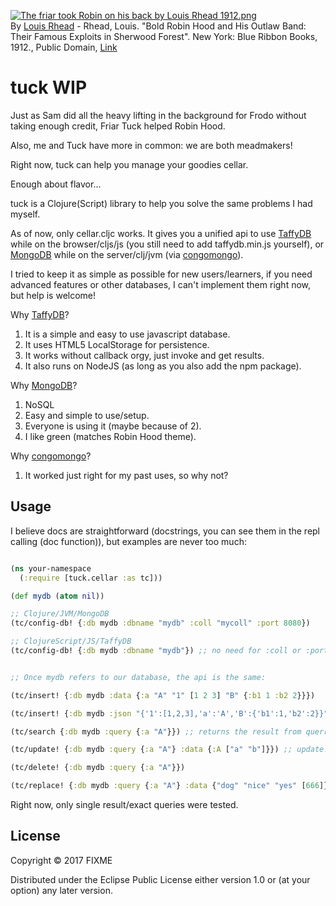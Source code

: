 <p><a href="https://commons.wikimedia.org/wiki/File:The_friar_took_Robin_on_his_back_by_Louis_Rhead_1912.png#/media/File:The_friar_took_Robin_on_his_back_by_Louis_Rhead_1912.png"><img src="https://upload.wikimedia.org/wikipedia/commons/5/5a/The_friar_took_Robin_on_his_back_by_Louis_Rhead_1912.png" alt="The friar took Robin on his back by Louis Rhead 1912.png"></a><br>By <a href="https://en.wikipedia.org/wiki/en:Louis_Rhead" class="extiw" title="w:en:Louis Rhead">Louis Rhead</a> - Rhead, Louis. "Bold Robin Hood and His Outlaw Band: Their Famous Exploits in Sherwood Forest". New York: Blue Ribbon Books, 1912., Public Domain, <a href="https://commons.wikimedia.org/w/index.php?curid=1139258">Link</a></p>

# tuck WIP

Just as Sam did all the heavy lifting in the background for Frodo without taking enough credit, Friar Tuck helped Robin Hood.

Also, me and Tuck have more in common: we are both meadmakers!

Right now, tuck can help you manage your goodies cellar.

Enough about flavor...

tuck is a Clojure(Script) library to help you solve the same problems I had myself.

As of now, only cellar.cljc works. It gives you a unified api to use [TaffyDB](http://taffydb.com/) while on the browser/cljs/js (you still need to add taffydb.min.js yourself), or [MongoDB](https://www.mongodb.com/) while on the server/clj/jvm (via [congomongo](https://github.com/aboekhoff/congomongo)).

I tried to keep it as simple as possible for new users/learners, if you need advanced features or other databases, I can't implement them right now, but help is welcome!

Why [TaffyDB](http://taffydb.com/)?
1. It is a simple and easy to use javascript database.
2. It uses HTML5 LocalStorage for persistence.
3. It works without callback orgy, just invoke and get results.
4. It also runs on NodeJS (as long as you also add the npm package).

Why [MongoDB](https://www.mongodb.com/)?
1. NoSQL
2. Easy and simple to use/setup.
3. Everyone is using it (maybe because of 2).
4. I like green (matches Robin Hood theme).

Why [congomongo](https://github.com/aboekhoff/congomongo)?
1. It worked just right for my past uses, so why not?



## Usage

I believe docs are straightforward (docstrings, you can see them in the repl calling (doc function)), but examples are never too much:

```Clojure

(ns your-namespace
  (:require [tuck.cellar :as tc]))

(def mydb (atom nil))

;; Clojure/JVM/MongoDB
(tc/config-db! {:db mydb :dbname "mydb" :coll "mycoll" :port 8080})

;; ClojureScript/JS/TaffyDB
(tc/config-db! {:db mydb :dbname "mydb"}) ;; no need for :coll or :port


;; Once mydb refers to our database, the api is the same:

(tc/insert! {:db mydb :data {:a "A" "1" [1 2 3] "B" {:b1 1 :b2 2}}})

(tc/insert! {:db mydb :json "{'1':[1,2,3],'a':'A','B':{'b1':1,'b2':2}}"})

(tc/search {:db mydb :query {:a "A"}}) ;; returns the result from querry

(tc/update! {:db mydb :query {:a "A"} :data {:A ["a" "b"]}}) ;; update! actually merges the result with the value of :data key

(tc/delete! {:db mydb :query {:a "A"}})

(tc/replace! {:db mydb :query {:a "A"} :data {"dog" "nice" "yes" [666]}}) ;; replace! deletes the query result and then inserts the value from :data key

```

Right now, only single result/exact queries were tested.

## License

Copyright © 2017 FIXME

Distributed under the Eclipse Public License either version 1.0 or (at
your option) any later version.
